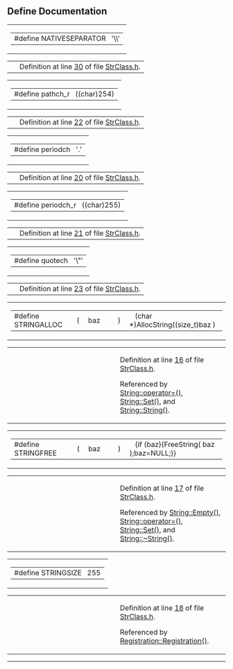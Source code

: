 ## Define Documentation

<span id="49fcb56cc604cef7b1ad1b9a4ce5e150" class="anchor"></span>

<table class="mdTable" data-cellpadding="2" data-cellspacing="0">
<colgroup>
<col style="width: 100%" />
</colgroup>
<tbody>
<tr>
<td class="mdRow"><table data-cellpadding="0" data-cellspacing="0" data-border="0">
<tbody>
<tr>
<td class="md" data-nowrap="" data-valign="top">#define NATIVESEPARATOR   '\\'</td>
</tr>
</tbody>
</table></td>
</tr>
</tbody>
</table>

|  |  |
|----|----|
|   | Definition at line <a href="StrClass_8h-source.md#l00030" class="el">30</a> of file <a href="StrClass_8h-source.md" class="el">StrClass.h</a>. |

<span id="5d022a7657859b0ea8bdbe2ddd37745e" class="anchor"></span>

<table class="mdTable" data-cellpadding="2" data-cellspacing="0">
<colgroup>
<col style="width: 100%" />
</colgroup>
<tbody>
<tr>
<td class="mdRow"><table data-cellpadding="0" data-cellspacing="0" data-border="0">
<tbody>
<tr>
<td class="md" data-nowrap="" data-valign="top">#define pathch_r   ((char)254)</td>
</tr>
</tbody>
</table></td>
</tr>
</tbody>
</table>

|  |  |
|----|----|
|   | Definition at line <a href="StrClass_8h-source.md#l00022" class="el">22</a> of file <a href="StrClass_8h-source.md" class="el">StrClass.h</a>. |

<span id="08740970037c32e369a340edff5ee020" class="anchor"></span>

<table class="mdTable" data-cellpadding="2" data-cellspacing="0">
<colgroup>
<col style="width: 100%" />
</colgroup>
<tbody>
<tr>
<td class="mdRow"><table data-cellpadding="0" data-cellspacing="0" data-border="0">
<tbody>
<tr>
<td class="md" data-nowrap="" data-valign="top">#define periodch   '.'</td>
</tr>
</tbody>
</table></td>
</tr>
</tbody>
</table>

|  |  |
|----|----|
|   | Definition at line <a href="StrClass_8h-source.md#l00020" class="el">20</a> of file <a href="StrClass_8h-source.md" class="el">StrClass.h</a>. |

<span id="05e90b43292790d8fa940429d9ae928c" class="anchor"></span>

<table class="mdTable" data-cellpadding="2" data-cellspacing="0">
<colgroup>
<col style="width: 100%" />
</colgroup>
<tbody>
<tr>
<td class="mdRow"><table data-cellpadding="0" data-cellspacing="0" data-border="0">
<tbody>
<tr>
<td class="md" data-nowrap="" data-valign="top">#define periodch_r   ((char)255)</td>
</tr>
</tbody>
</table></td>
</tr>
</tbody>
</table>

|  |  |
|----|----|
|   | Definition at line <a href="StrClass_8h-source.md#l00021" class="el">21</a> of file <a href="StrClass_8h-source.md" class="el">StrClass.h</a>. |

<span id="a256f5e4cdf3abe0d20d2ad4cc6e8ea2" class="anchor"></span>

<table class="mdTable" data-cellpadding="2" data-cellspacing="0">
<colgroup>
<col style="width: 100%" />
</colgroup>
<tbody>
<tr>
<td class="mdRow"><table data-cellpadding="0" data-cellspacing="0" data-border="0">
<tbody>
<tr>
<td class="md" data-nowrap="" data-valign="top">#define quotech   '\"'</td>
</tr>
</tbody>
</table></td>
</tr>
</tbody>
</table>

|  |  |
|----|----|
|   | Definition at line <a href="StrClass_8h-source.md#l00023" class="el">23</a> of file <a href="StrClass_8h-source.md" class="el">StrClass.h</a>. |

<span id="75182ea92150576691f96b546330a5a8" class="anchor"></span>

<table class="mdTable" data-cellpadding="2" data-cellspacing="0">
<colgroup>
<col style="width: 100%" />
</colgroup>
<tbody>
<tr>
<td class="mdRow"><table data-cellpadding="0" data-cellspacing="0" data-border="0">
<tbody>
<tr>
<td class="md" data-nowrap="" data-valign="top">#define STRINGALLOC</td>
<td class="md" data-valign="top">( </td>
<td class="md" data-nowrap="" data-valign="top">baz </td>
<td class="mdname1" data-valign="top" data-nowrap=""></td>
<td class="md" data-valign="top"> ) </td>
<td class="md" data-nowrap="">   (char *)AllocString((size_t)baz )</td>
</tr>
</tbody>
</table></td>
</tr>
</tbody>
</table>

<table data-cellspacing="5" data-cellpadding="0" data-border="0">
<colgroup>
<col style="width: 50%" />
<col style="width: 50%" />
</colgroup>
<tbody>
<tr>
<td> </td>
<td><p>Definition at line <a href="StrClass_8h-source.md#l00016" class="el">16</a> of file <a href="StrClass_8h-source.md" class="el">StrClass.h</a>.</p>
<p>Referenced by <a href="StrClass_8h-source.md#l00273" class="el">String::operator=()</a>, <a href="StrClass_8h-source.md#l00283" class="el">String::Set()</a>, and <a href="StrClass_8h-source.md#l00048" class="el">String::String()</a>.</p></td>
</tr>
</tbody>
</table>

<span id="53d272522fb64973a9e71b09c7e331ea" class="anchor"></span>

<table class="mdTable" data-cellpadding="2" data-cellspacing="0">
<colgroup>
<col style="width: 100%" />
</colgroup>
<tbody>
<tr>
<td class="mdRow"><table data-cellpadding="0" data-cellspacing="0" data-border="0">
<tbody>
<tr>
<td class="md" data-nowrap="" data-valign="top">#define STRINGFREE</td>
<td class="md" data-valign="top">( </td>
<td class="md" data-nowrap="" data-valign="top">baz </td>
<td class="mdname1" data-valign="top" data-nowrap=""></td>
<td class="md" data-valign="top"> ) </td>
<td class="md" data-nowrap="">   {if (baz){FreeString( baz );baz=NULL;}}</td>
</tr>
</tbody>
</table></td>
</tr>
</tbody>
</table>

<table data-cellspacing="5" data-cellpadding="0" data-border="0">
<colgroup>
<col style="width: 50%" />
<col style="width: 50%" />
</colgroup>
<tbody>
<tr>
<td> </td>
<td><p>Definition at line <a href="StrClass_8h-source.md#l00017" class="el">17</a> of file <a href="StrClass_8h-source.md" class="el">StrClass.h</a>.</p>
<p>Referenced by <a href="StrClass_8h-source.md#l00074" class="el">String::Empty()</a>, <a href="StrClass_8h-source.md#l00273" class="el">String::operator=()</a>, <a href="StrClass_8h-source.md#l00283" class="el">String::Set()</a>, and <a href="StrClass_8h-source.md#l00062" class="el">String::~String()</a>.</p></td>
</tr>
</tbody>
</table>

<span id="3cdd16839fb5a19ff51dd8efe478b664" class="anchor"></span>

<table class="mdTable" data-cellpadding="2" data-cellspacing="0">
<colgroup>
<col style="width: 100%" />
</colgroup>
<tbody>
<tr>
<td class="mdRow"><table data-cellpadding="0" data-cellspacing="0" data-border="0">
<tbody>
<tr>
<td class="md" data-nowrap="" data-valign="top">#define STRINGSIZE   255</td>
</tr>
</tbody>
</table></td>
</tr>
</tbody>
</table>

<table data-cellspacing="5" data-cellpadding="0" data-border="0">
<colgroup>
<col style="width: 50%" />
<col style="width: 50%" />
</colgroup>
<tbody>
<tr>
<td> </td>
<td><p>Definition at line <a href="StrClass_8h-source.md#l00018" class="el">18</a> of file <a href="StrClass_8h-source.md" class="el">StrClass.h</a>.</p>
<p>Referenced by <a href="Registra_8h-source.md#l00021" class="el">Registration::Registration()</a>.</p></td>
</tr>
</tbody>
</table>

------------------------------------------------------------------------

